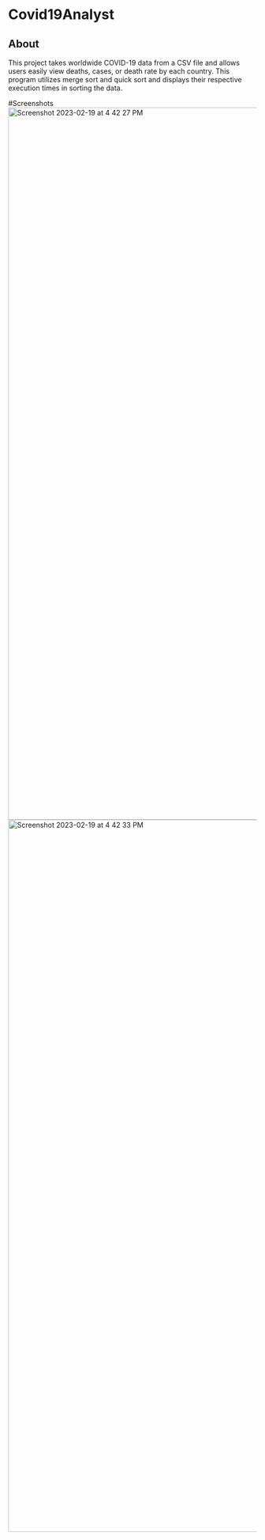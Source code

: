 # Covid19Analyst
## About
This project takes worldwide COVID-19 data from a CSV file and allows users easily view deaths, cases, or death rate by each country. This program utilizes merge sort and quick sort and displays 
their respective execution times in sorting the data.

#Screenshots
<img width="1440" alt="Screenshot 2023-02-19 at 4 42 27 PM" src="https://user-images.githubusercontent.com/92817627/219976940-6c60d738-0c76-4268-a6e2-af370aa01b80.png">
<img width="1440" alt="Screenshot 2023-02-19 at 4 42 33 PM" src="https://user-images.githubusercontent.com/92817627/219976880-7bfe113d-73a5-4cf7-ac8b-cef6e5c3ba45.png">
